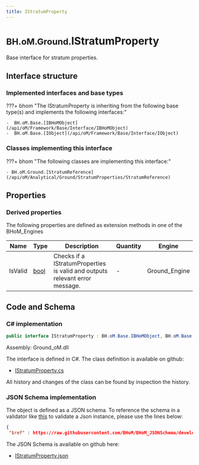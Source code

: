 ```yaml
---
title: IStratumProperty
---
```


# <small>BH.oM.Ground.</small>**IStratumProperty**

Base interface for stratum properties.

## Interface structure

### Implemented interfaces and base types

???+ bhom "The IStratumProperty is inheriting from the following base type(s) and implements the following interfaces:"

    -  BH.oM.Base.[IBHoMObject](/api/oM/Framework/Base/Interface/IBHoMObject)
    -  BH.oM.Base.[IObject](/api/oM/Framework/Base/Interface/IObject)


### Classes implementing this interface

???+ bhom "The following classes are implementing this interface:"

    - BH.oM.Ground.[StratumReference](/api/oM/Analytical/Ground/StratumProperties/StratumReference)


## Properties

### Derived properties

The following properties are defined as extension methods in one of the BHoM_Engines

| Name             | Type             | Description      | Quantity         | Engine           |
|------------------|------------------|------------------|------------------|------------------|
| IsValid | [bool](https://learn.microsoft.com/en-us/dotnet/api/System.Boolean?view=netstandard-2.0) | Checks if a IStratumProperties is valid and outputs relevant error message. | - | Ground_Engine |


## Code and Schema

### C# implementation

``` C# title="C#"
public interface IStratumProperty : BH.oM.Base.IBHoMObject, BH.oM.Base.IObject
```

Assembly: Ground_oM.dll

The interface is defined in C#. The class definition is available on github:

- [IStratumProperty.cs](https://github.com/BHoM/BHoM/blob/develop/Ground_oM/StratumProperties\IStratumProperty.cs)

All history and changes of the class can be found by inspection the history.
### JSON Schema implementation

The object is defined as a JSON schema. To reference the schema in a validator like [this](https://www.jsonschemavalidator.net/) to validate a Json instance, please use the lines below:

``` json title="JSON Schema"
{
 "$ref" : https://raw.githubusercontent.com/BHoM/BHoM_JSONSchema/develop/Ground_oM/IStratumProperty.json}
```

The JSON Schema is available on github here:

- [IStratumProperty.json](https://github.com/BHoM/BHoM_JSONSchema/blob/develop/Ground_oM/IStratumProperty.json)
